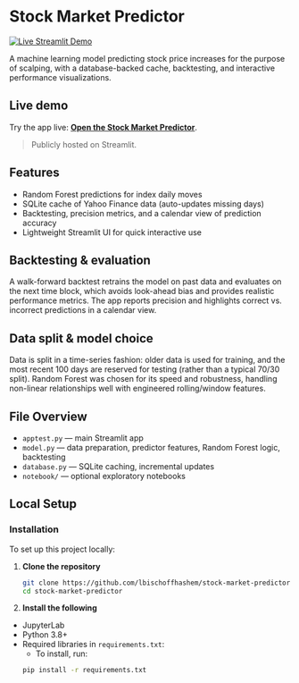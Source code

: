 # Stock Market Predictor

[![Live Streamlit Demo](https://img.shields.io/badge/Live%20Demo-Streamlit-blue?logo=streamlit)](https://scalping-stock-market-predictor.streamlit.app/)

A machine learning model predicting stock price increases for the purpose of scalping, with a database-backed cache, backtesting, and interactive performance visualizations.

## Live demo

Try the app live: **[Open the Stock Market Predictor](https://scalping-stock-market-predictor.streamlit.app/)**.

> Publicly hosted on Streamlit.

## Features
- Random Forest predictions for index daily moves  
- SQLite cache of Yahoo Finance data (auto-updates missing days)  
- Backtesting, precision metrics, and a calendar view of prediction accuracy  
- Lightweight Streamlit UI for quick interactive use

## Backtesting & evaluation
A walk-forward backtest retrains the model on past data and evaluates on the next time block, which avoids look-ahead bias and provides realistic performance metrics. The app reports precision and highlights correct vs. incorrect predictions in a calendar view.

## Data split & model choice
Data is split in a time-series fashion: older data is used for training, and the most recent 100 days are reserved for testing (rather than a typical 70/30 split). Random Forest was chosen for its speed and robustness, handling non-linear relationships well with engineered rolling/window features.

## File Overview
- `apptest.py` — main Streamlit app  
- `model.py` — data preparation, predictor features, Random Forest logic, backtesting  
- `database.py` — SQLite caching, incremental updates  
- `notebook/` — optional exploratory notebooks  

## Local Setup

### Installation

To set up this project locally:

1. **Clone the repository**
   ```bash
   git clone https://github.com/lbischoffhashem/stock-market-predictor
   cd stock-market-predictor

2. **Install the following**
- JupyterLab
- Python 3.8+
- Required libraries in `requirements.txt`:
  - To install, run:
  ```bash
  pip install -r requirements.txt
